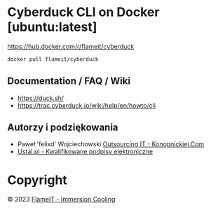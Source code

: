 # Cyberduck CLI on Docker [ubuntu:latest]

https://hub.docker.com/r/flameit/cyberduck

```bash
docker pull flameit/cyberduck
```

## Documentation / FAQ / Wiki

* https://duck.sh/
* https://trac.cyberduck.io/wiki/help/en/howto/cli

## Autorzy i podziękowania

* Paweł 'felixd' Wojciechowski [Outsourcing IT - Konopnickiej.Com](https://www.konopnickiej.com)
* [Ustal.pl - Kwalifikowane podpisy elektroniczne](https://ustal.pl)

# Copyright

© 2023 [FlameIT - Immersion Cooling](https://flameit.io)
